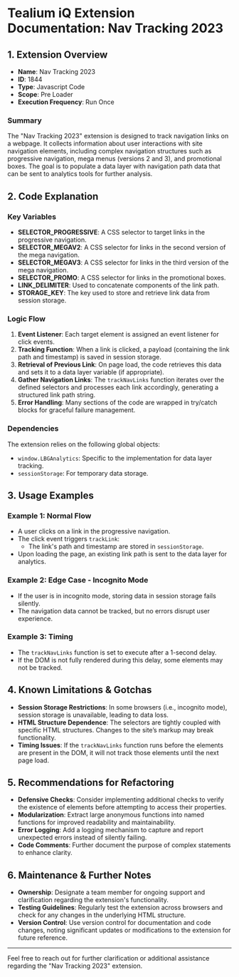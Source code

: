 # Tealium iQ Extension Documentation: Nav Tracking 2023

## 1. Extension Overview
- **Name**: Nav Tracking 2023
- **ID**: 1844
- **Type**: Javascript Code
- **Scope**: Pre Loader
- **Execution Frequency**: Run Once

### Summary
The "Nav Tracking 2023" extension is designed to track navigation links on a webpage. It collects information about user interactions with site navigation elements, including complex navigation structures such as progressive navigation, mega menus (versions 2 and 3), and promotional boxes. The goal is to populate a data layer with navigation path data that can be sent to analytics tools for further analysis. 

## 2. Code Explanation
### Key Variables
- **SELECTOR_PROGRESSIVE**: A CSS selector to target links in the progressive navigation.
- **SELECTOR_MEGAV2**: A CSS selector for links in the second version of the mega navigation.
- **SELECTOR_MEGAV3**: A CSS selector for links in the third version of the mega navigation.
- **SELECTOR_PROMO**: A CSS selector for links in the promotional boxes.
- **LINK_DELIMITER**: Used to concatenate components of the link path.
- **STORAGE_KEY**: The key used to store and retrieve link data from session storage.

### Logic Flow
1. **Event Listener**: Each target element is assigned an event listener for click events.
2. **Tracking Function**: When a link is clicked, a payload (containing the link path and timestamp) is saved in session storage.
3. **Retrieval of Previous Link**: On page load, the code retrieves this data and sets it to a data layer variable (if appropriate).
4. **Gather Navigation Links**: The `trackNavLinks` function iterates over the defined selectors and processes each link accordingly, generating a structured link path string. 
5. **Error Handling**: Many sections of the code are wrapped in try/catch blocks for graceful failure management.

### Dependencies
The extension relies on the following global objects:
- `window.LBGAnalytics`: Specific to the implementation for data layer tracking.
- `sessionStorage`: For temporary data storage.

## 3. Usage Examples
### Example 1: Normal Flow
- A user clicks on a link in the progressive navigation.
- The click event triggers `trackLink`:
  - The link's path and timestamp are stored in `sessionStorage`.
- Upon loading the page, an existing link path is sent to the data layer for analytics.

### Example 2: Edge Case - Incognito Mode
- If the user is in incognito mode, storing data in session storage fails silently.
- The navigation data cannot be tracked, but no errors disrupt user experience.

### Example 3: Timing
- The `trackNavLinks` function is set to execute after a 1-second delay.
- If the DOM is not fully rendered during this delay, some elements may not be tracked.

## 4. Known Limitations & Gotchas
- **Session Storage Restrictions**: In some browsers (i.e., incognito mode), session storage is unavailable, leading to data loss.
- **HTML Structure Dependence**: The selectors are tightly coupled with specific HTML structures. Changes to the site’s markup may break functionality.
- **Timing Issues**: If the `trackNavLinks` function runs before the elements are present in the DOM, it will not track those elements until the next page load.

## 5. Recommendations for Refactoring
- **Defensive Checks**: Consider implementing additional checks to verify the existence of elements before attempting to access their properties.
- **Modularization**: Extract large anonymous functions into named functions for improved readability and maintainability.
- **Error Logging**: Add a logging mechanism to capture and report unexpected errors instead of silently failing.
- **Code Comments**: Further document the purpose of complex statements to enhance clarity.

## 6. Maintenance & Further Notes
- **Ownership**: Designate a team member for ongoing support and clarification regarding the extension's functionality.
- **Testing Guidelines**: Regularly test the extension across browsers and check for any changes in the underlying HTML structure.
- **Version Control**: Use version control for documentation and code changes, noting significant updates or modifications to the extension for future reference.

---

Feel free to reach out for further clarification or additional assistance regarding the "Nav Tracking 2023" extension.